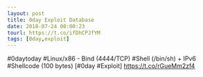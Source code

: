 ```yaml
---
layout: post
title: 0day Exploit Database
date: 2018-07-24 00:00:23
tourl: https://t.co/ifDhCPJfYM
tags: [0day,exploit]
---
```

#0daytoday #Linux/x86 - Bind (4444/TCP) #Shell (/bin/sh) + IPv6 #Shellcode (100 bytes) [#0day #Exploit] https://t.co/rGueMm2zf4